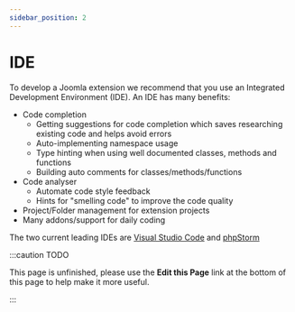 ```yaml
---
sidebar_position: 2
---
```

IDE
===
To develop a Joomla extension we recommend that you use an Integrated Development Environment (IDE). An IDE has many benefits:
- Code completion
  - Getting suggestions for code completion which saves researching existing code and helps avoid errors
  - Auto-implementing namespace usage
  - Type hinting when using well documented classes, methods and functions
  - Building auto comments for classes/methods/functions
- Code analyser
  - Automate code style feedback
  - Hints for "smelling code" to improve the code quality
- Project/Folder management for extension projects
- Many addons/support for daily coding

The two current leading IDEs are [Visual Studio Code](get-started/ide/visual-studio-code.md) and [phpStorm](get-started/ide/phpstorm.md)

:::caution TODO

This page is unfinished, please use the **Edit this Page** link at the bottom of this page to help make it more useful.

:::

